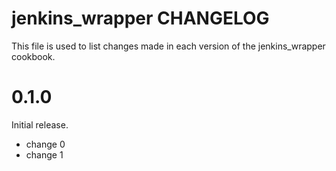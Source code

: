 # jenkins_wrapper CHANGELOG

This file is used to list changes made in each version of the jenkins_wrapper cookbook.

# 0.1.0

Initial release.

- change 0
- change 1

